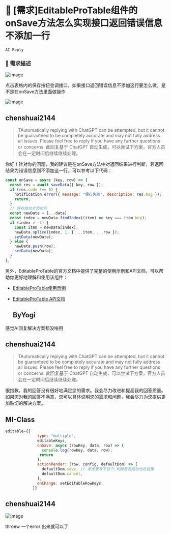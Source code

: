 # 👑 [需求]EditableProTable组件的onSave方法怎么实现接口返回错误信息不添加一行

`AI Reply`

### 🥰 需求描述

![image](https://user-images.githubusercontent.com/20655248/226893717-e1aabdf3-283b-4aef-8aa1-5955b0865877.png)

点击表格内的保存按钮会调接口，如果接口返回错误信息不添加这行要怎么做，是不是在onSave方法里面做操作

![image](https://user-images.githubusercontent.com/20655248/226894152-d096fdb0-c99c-40fc-97c2-10a39c26e37f.png)

## chenshuai2144

> TAutomatically replying with ChatGPT can be attempted, but it cannot be guaranteed to be completely accurate and may not fully address all issues. Please feel free to reply if you have any further questions or concerns.
> 此回复基于 ChatGPT 自动生成，可以尝试下方案，官方人员会在一定时间后继续继续处理。

你好！针对你的问题，我的建议是在onSave方法中对返回结果进行判断，若返回结果为错误信息则不添加这一行。可以参考以下代码：

```javascript
const onSave = async (key, row) => {
  const res = await saveData({ key, row });
  if (res.code !== 0) {
    notification.error({ message: "保存失败", description: res.msg });
    return;
  }
  // 保存成功才添加行
  const newData = [...data];
  const index = newData.findIndex((item) => key === item.key);
  if (index > -1) {
    const item = newData[index];
    newData.splice(index, 1, { ...item, ...row });
    setData(newData);
  } else {
    newData.push(row);
    setData(newData);
  }
};
```

另外，EditableProTable的官方文档中提供了完整的使用示例和API文档，可以帮助你更好地理解和使用该组件：

- [EditableProTable使用示例](https://ant.design/components/table-cn/#components-table-demo-edit-row)
- [EditableProTable API文档](https://ant.design/components/table-cn/#EditableProTable)

  ## ByYogi

  >

感觉AI回复解决方案都没啥用

## chenshuai2144

> TAutomatically replying with ChatGPT can be attempted, but it cannot be guaranteed to be completely accurate and may not fully address all issues. Please feel free to reply if you have any further questions or concerns.
> 此回复基于 ChatGPT 自动生成，可以尝试下方案，官方人员会在一定时间后继续继续处理。

很抱歉，我的回答没有很好地满足您的需求。我会尽力改进和提高我的回答质量。如果您对我的回答不满意，您可以具体说明您的需求和问题，我会尽力为您提供更加贴切的解决方案。

## MI-Class

>

```js
editable={{
              type: "multiple",
              editableKeys,
              onSave: async (rowKey, data, row) => {
                console.log(rowKey, data, row);
               return
              },
              actionRender: (row, config, defaultDom) => [
                defaultDom.save, // 考虑重写下这个,判断是否成功也在这里
                defaultDom.cancel,
              ],
              onChange: setEditableRowKeys,
            }}
```

## chenshuai2144

![image](https://github.com/ant-design/pro-components/assets/8186664/305a2ec9-e6df-4473-84b9-9211d9fd4956)

throew 一个error 出来就可以了
